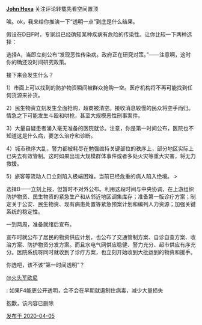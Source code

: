 [**John Hexa**](https://www.zhihu.com/people/mcbig)
关注评论转载先看空间置顶
>
唉。ok，我来给你推演一下“透明一点”到底是什么结果。  
  >
假设在D日F时，专家组已经确知某种疾病有危险的传染性。让你比较一下两种选择：  
  >
选择A，当即立刻公布“发现恶性传染病。政府正在研究对策。”——注意啊，这时你的确还没时间研究政策。  
  >
接下来会发生什么？  
  >
1）市面上可以找到的防护物资瞬间被群众抢购一空。医疗机构将不再可能找到任何货源来补货。  
  >
2）民生物资立刻发生全面抢购，超商被清空。接收消息较慢的民众将空手而归。情急之下可能发生斗殴和哄抢，甚至大规模恶性刑事案件。  
  >
3）大量自疑患者涌入毫无准备的医院就诊。注意，你是第一时间公布，医院也不知道这是什么病，要怎么治疗和诊断。  
  >
4）城市秩序大乱，警力都被耗尽在勉强维持关键部位的秩序上，部分地区实际上已失去有效管制。这时如果出现大规模群体事件或者多处火灾等重大灾害，将无力救援。  
  >
5）旅客等流动人口立刻陷入极端困难。当前已经危重的病人陷入绝境。  >
  >
选择B——立刻上报，但暂时不对外公布。利用这段时间与中央协调，在上游组织防护物资、民生物资的紧急生产和从邻近地区调集库存；准备第一版诊疗方案；制定关于公安、民生物资、现有病患处置等紧急预案计划和编列人力资源；加强关键系统的稳定性。  
  >
一到两周，准备就绪后宣布。  
  >
宣布时就公布了居民的物资供应计划，也公布了交通管制方案、自诊自查方案、收治方案、防护物资分发方案。而且水电气网供应稳健、警力充分、超市供应有序充分。医院系统呀同时就收到了诊疗方案，也立刻开始收到大批运到的物资和援手。  
  >
你选吧，该不该“第一时间透明”？  
  >
>
[@火头军欧尼](https://www.zhihu.com/people/5cc98be59522905a35f4d08da1dac81b)
>
: 如果F4能更公开透明，会不会在早期就遏制住病毒，减少大量损失
>>
抱歉，该内容已删除

[发布于 2020-04-05](https://www.zhihu.com/pin/1230109757513220096)